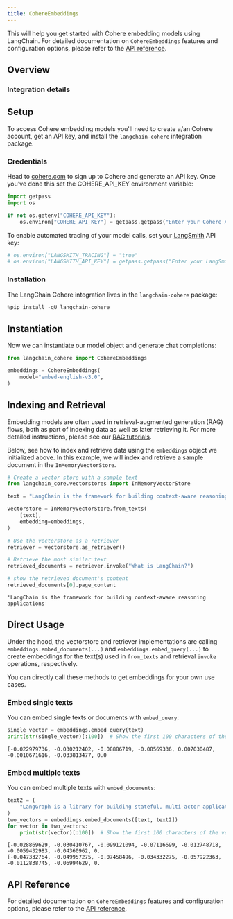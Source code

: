 ```yaml
---
title: CohereEmbeddings
---
```


This will help you get started with Cohere embedding models using LangChain. For detailed documentation on `CohereEmbeddings` features and configuration options, please refer to the [API reference](https://python.langchain.com/api_reference/cohere/embeddings/langchain_cohere.embeddings.CohereEmbeddings.html).

## Overview

### Integration details

<ItemTable category="text_embedding" item="Cohere" />

## Setup

To access Cohere embedding models you'll need to create a/an Cohere account, get an API key, and install the `langchain-cohere` integration package.

### Credentials

Head to [cohere.com](https://cohere.com) to sign up to Cohere and generate an API key. Once you’ve done this set the COHERE_API_KEY environment variable:

```python
import getpass
import os

if not os.getenv("COHERE_API_KEY"):
    os.environ["COHERE_API_KEY"] = getpass.getpass("Enter your Cohere API key: ")
```

To enable automated tracing of your model calls, set your [LangSmith](https://docs.smith.langchain.com/) API key:

```python
# os.environ["LANGSMITH_TRACING"] = "true"
# os.environ["LANGSMITH_API_KEY"] = getpass.getpass("Enter your LangSmith API key: ")
```

### Installation

The LangChain Cohere integration lives in the `langchain-cohere` package:

```python
%pip install -qU langchain-cohere
```

## Instantiation

Now we can instantiate our model object and generate chat completions:

```python
from langchain_cohere import CohereEmbeddings

embeddings = CohereEmbeddings(
    model="embed-english-v3.0",
)
```

## Indexing and Retrieval

Embedding models are often used in retrieval-augmented generation (RAG) flows, both as part of indexing data as well as later retrieving it. For more detailed instructions, please see our [RAG tutorials](/oss/tutorials/rag).

Below, see how to index and retrieve data using the `embeddings` object we initialized above. In this example, we will index and retrieve a sample document in the `InMemoryVectorStore`.

```python
# Create a vector store with a sample text
from langchain_core.vectorstores import InMemoryVectorStore

text = "LangChain is the framework for building context-aware reasoning applications"

vectorstore = InMemoryVectorStore.from_texts(
    [text],
    embedding=embeddings,
)

# Use the vectorstore as a retriever
retriever = vectorstore.as_retriever()

# Retrieve the most similar text
retrieved_documents = retriever.invoke("What is LangChain?")

# show the retrieved document's content
retrieved_documents[0].page_content
```

```output
'LangChain is the framework for building context-aware reasoning applications'
```

## Direct Usage

Under the hood, the vectorstore and retriever implementations are calling `embeddings.embed_documents(...)` and `embeddings.embed_query(...)` to create embeddings for the text(s) used in `from_texts` and retrieval `invoke` operations, respectively.

You can directly call these methods to get embeddings for your own use cases.

### Embed single texts

You can embed single texts or documents with `embed_query`:

```python
single_vector = embeddings.embed_query(text)
print(str(single_vector)[:100])  # Show the first 100 characters of the vector
```

```output
[-0.022979736, -0.030212402, -0.08886719, -0.08569336, 0.007030487, -0.0010671616, -0.033813477, 0.0
```

### Embed multiple texts

You can embed multiple texts with `embed_documents`:

```python
text2 = (
    "LangGraph is a library for building stateful, multi-actor applications with LLMs"
)
two_vectors = embeddings.embed_documents([text, text2])
for vector in two_vectors:
    print(str(vector)[:100])  # Show the first 100 characters of the vector
```

```output
[-0.028869629, -0.030410767, -0.099121094, -0.07116699, -0.012748718, -0.0059432983, -0.04360962, 0.
[-0.047332764, -0.049957275, -0.07458496, -0.034332275, -0.057922363, -0.0112838745, -0.06994629, 0.
```

## API Reference

For detailed documentation on `CohereEmbeddings` features and configuration options, please refer to the [API reference](https://python.langchain.com/api_reference/cohere/embeddings/langchain_cohere.embeddings.CohereEmbeddings.html).
